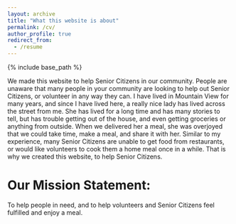 ```yaml
---
layout: archive
title: "What this website is about"
permalink: /cv/
author_profile: true
redirect_from:
  - /resume
---
```


{% include base_path %}

We made this website to help Senior Citizens in our community. People are unaware that many people in your community are looking to help out Senior Citizens, or volunteer in any way they can. I have lived in Mountain View for many years, and since I have lived here, a really nice lady has lived across the street from me. She has lived for a long time and has many stories to tell, but has trouble getting out of the house, and even getting groceries or anything from outside. When we delivered her a meal, she was overjoyed that we could take time, make a meal, and share it with her. Similar to my experience, many Senior Citizens are unable to get food from restaurants, or would like volunteers to cook them a home meal once in a while. That is why we created this website, to help Senior Citizens.

Our Mission Statement:
=====
To help people in need, and to help volunteers and Senior Citizens feel fulfilled and enjoy a meal.

